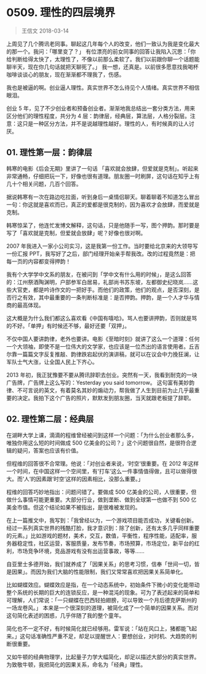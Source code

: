 # 0509. 理性的四层境界
> 王信文
2018-03-14

上周见了几个腾讯老同事。聊起这几年每个人的改变，他们一致认为我是变化最大的那一个。我问：「哪里变了？」 有位漂亮的前女同事的回答让我陷入沉思：「你给判断给得太快了，太理性了，不像以前那么柔软了。我们以前跟你聊一个话题能聊半天，现在你几句话就把天聊死了。」 我一想，还真是。以前很多愿意找我喝杯咖啡谈谈心的朋友，现在渐渐都不理我了，伤感。

我也是被逼的啊。创业逼人理性。真实世界不怎么待见个人情绪。真实世界不相信眼泪。

创业 5 年，见了不少创业者和预备创业者。渐渐地我总结出一套分类方法，用来区分他们的理性程度，共分为 4 层：韵律层，经典层，算法层，人格分裂层。注意：这只是一种区分方法，并不是说越理性越好。理性的人，有时候真的让人讨厌。

## 01. 理性第一层：韵律层

韩寒的电影《后会无期》里讲了一句话 「喜欢就会放肆，但爱就是克制」。听起来非常通畅，仔细把玩一下，好像也很有道理。朋友圈一时刷屏，这句话在知乎上有几十个相关问题，几百个回答。

据说韩寒有一次在路边吃拉面，听到身后一桌情侣聊天。聊着聊着不知道怎么冒出一句：你这就是喜欢而已，真正的爱都是很克制的，因为喜欢才会放肆，而爱就是克制。

韩寒惊呆了，他连忙发博文解释，这句话，只是他随手一写，图个押韵。那时要是写了「喜欢就是克制，但爱就会放肆」呢？好像也很对啊。

2007 年我进入一家小公司实习，这是我第一份工作。当时要给北京来的大领导写一份汇报 PPT，我写好了之后，部门经理开始亲手帮我改。改的过程竟然是：把每一页的内容都变得押韵！

我有个大学学中文系的朋友，在被问到「学中文有什么用的时候」，是这么回答的：江州祭酒陶渊明，户部参军白居易，礼部尚书苏东坡，左都御史纪晓岚……这些大官吏，都是吟诗作文的一把好手。而他们的政策，他们的观点，是否深刻，是否行之有效，其中最重要的一条判断标准是：是否押韵。押韵，是一个人才华与情商的最高体现。

这大概是为什么我们都这么喜欢看《中国有嘻哈》。骂人也要讲押韵，否则就是骂的不好。「单押」有时候还不够，最好还要「双押」。

不仅中国人要讲韵律，老外也要讲。电影《至暗时刻》就讲了这么一个道理：任何一个大领袖，即使不是一位伟大的文学家，也应该是一位杰出的语言使用者。丘吉尔靠一篇篇文字反复推敲、韵律跌宕起伏的演讲稿，就可以在议会中力挽狂澜，让军队士气大涨，让全国人民上下齐心。

2013 年初，我正犹豫要不要从腾讯辞职去创业。突然有一天，我看到耐克的一块广告牌，广告牌上这么写的：Yesterday you said tomorrow。 这句富有美妙韵律、不可言说的英文，有着莫名其妙的煽动力，帮我做了人生到目前为止几乎最重要的决定。我拍下这个广告的照片，默默发到朋友圈，当天就跟老板提了辞职。

## 02. 理性第二层：经典层

在湖畔大学上课，滴滴的程维曾经被问到这样一个问题：「为什么创业者那么多，唯独你用这么短的时间做成 500 亿美金的公司？」这个问题很自然，是很符合逻辑的疑问，答案也应该有价值。

但程维的回答很不合常理。他说：「对创业者来说，‘时空’很重要。在 2012 年这样一个时间，在中国这样一个空间里，有‘打车’这么一件事情值得做，且可以做得很大。而‘人’的因素跟‘时空’这样的因素相比，没那么重要。」

程维的回答巧妙地指出：问题问错了。要做成 500 亿美金的公司，人很重要，但做什么事情可能更重要。大部分行业，做到垄断、做到全球第一也做不到 500 亿美金市值。但这个结论如果不被指出，是很难被发现的。

在上一篇推文中，我写到：「我曾经以为，一个游戏项目能否成功，关键看创新。经过一系列真实世界的残酷打脸，我才意识到：除了创新，还有太多几乎同样重要的元素。」比如游戏的题材，美术，交互，数值，平衡性，程序性能，适配率，服务器稳定性，社区运营，客服质量，发布节奏，市场预算，市场定位，新平台的红利，市场竞争环境，竞品游戏有没有出运营事故，等等……

自亚里士多德开始，我们就养成了「因果关系」的思考习惯，信奉「世间一切，皆是因果」。而因为我们大脑的性能限制，我们又常常喜欢把因果关系简单化。

比如蝴蝶效应。蝴蝶效应是指，在一个动态系统中，初始条件下微小的变化能带动整个系统的长期的巨大的连锁反应，是一种混沌的现象。可为了表述起来的简单和可理解，人们常说：「一只蝴蝶在巴西轻拍翅膀，可以导致一个月后德克萨斯州的一场龙卷风。」 本来是一个很深刻的道理，被简化成了一个简单的因果关系。而对这句简化表述的困惑，几乎伴随了我的整个童年。

简化也不一定不好，有时候简化就已经够用。雷军说：「站在风口上，猪都能飞起来。」这句话准确性严重不足，却足以提醒世人：要想创业，对时机、大趋势的判断很重要。

又如牛顿的经典物理学，比起量子力学大幅简化，却足以描述大部分的真实世界。为致敬牛顿，我把简化的因果关系，命名为「经典」理性。